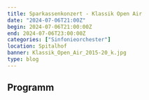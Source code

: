 ```yaml
---
title: Sparkassenkonzert - Klassik Open Air
date: "2024-07-06T21:00Z"
begin: 2024-07-06T21:00:00Z
end: 2024-07-06T23:00:00Z
categories: ["Sinfonieorchester"]
location: Spitalhof
banner: Klassik_Open_Air_2015-20_k.jpg
type: blog
---
```

## Programm

